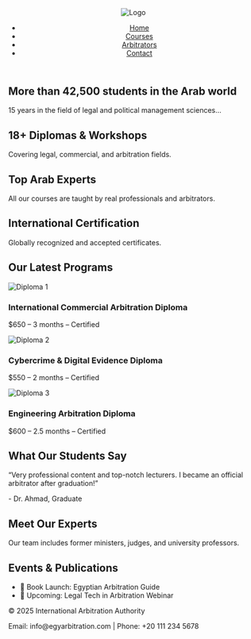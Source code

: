 <!DOCTYPE html>
<html lang="en">
<head>
  <meta charset="UTF-8" />
  <meta name="viewport" content="width=device-width, initial-scale=1.0" />
  <title>International Arbitration Authority</title>
  <link rel="stylesheet" href="assets/css/styles.css" />
</head>
<body>
  <!-- Navbar -->
  <header class="navbar">
    <div class="container">
      <img src="assets/images/logo.png" alt="Logo" class="logo" />
      <nav>
        <ul class="nav-links">
          <li><a href="index.html">Home</a></li>
          <li><a href="courses.html">Courses</a></li>
          <li><a href="arbitrators.html">Arbitrators</a></li>
          <li><a href="contact.html">Contact</a></li>
        </ul>
      </nav>
    </div>
  </header>

  <!-- Hero Section -->
  <section class="hero">
    <div class="container">
      <h1>More than 42,500 students in the Arab world</h1>
      <p>15 years in the field of legal and political management sciences…</p>
    </div>
  </section>

  <!-- Features Section -->
  <section class="features">
    <div class="container">
      <div class="feature">
        <h2>18+ Diplomas & Workshops</h2>
        <p>Covering legal, commercial, and arbitration fields.</p>
      </div>
      <div class="feature">
        <h2>Top Arab Experts</h2>
        <p>All our courses are taught by real professionals and arbitrators.</p>
      </div>
      <div class="feature">
        <h2>International Certification</h2>
        <p>Globally recognized and accepted certificates.</p>
      </div>
    </div>
  </section>

  <!-- Latest Programs -->
  <section class="programs">
    <div class="container">
      <h2>Our Latest Programs</h2>
      <div class="program-list">
        <div class="program">
          <img src="assets/images/diploma1.jpg" alt="Diploma 1" />
          <h3>International Commercial Arbitration Diploma</h3>
          <p>$650 – 3 months – Certified</p>
        </div>
        <div class="program">
          <img src="assets/images/diploma2.jpg" alt="Diploma 2" />
          <h3>Cybercrime & Digital Evidence Diploma</h3>
          <p>$550 – 2 months – Certified</p>
        </div>
        <div class="program">
          <img src="assets/images/diploma3.jpg" alt="Diploma 3" />
          <h3>Engineering Arbitration Diploma</h3>
          <p>$600 – 2.5 months – Certified</p>
        </div>
      </div>
    </div>
  </section>

  <!-- Testimonials -->
  <section class="testimonials">
    <div class="container">
      <h2>What Our Students Say</h2>
      <div class="testimonial">
        <p>“Very professional content and top-notch lecturers. I became an official arbitrator after graduation!”</p>
        <span>- Dr. Ahmad, Graduate</span>
      </div>
    </div>
  </section>

  <!-- Team Section -->
  <section class="team">
    <div class="container">
      <h2>Meet Our Experts</h2>
      <p>Our team includes former ministers, judges, and university professors.</p>
    </div>
  </section>

  <!-- Events and Articles -->
  <section class="events">
    <div class="container">
      <h2>Events & Publications</h2>
      <ul>
        <li>📘 Book Launch: Egyptian Arbitration Guide</li>
        <li>🎤 Upcoming: Legal Tech in Arbitration Webinar</li>
      </ul>
    </div>
  </section>

  <!-- Footer -->
  <footer>
    <div class="container">
      <p>&copy; 2025 International Arbitration Authority</p>
      <p>Email: info@egyarbitration.com | Phone: +20 111 234 5678</p>
    </div>
  </footer>

  <script src="assets/js/script.js"></script>
</body>
</html>
